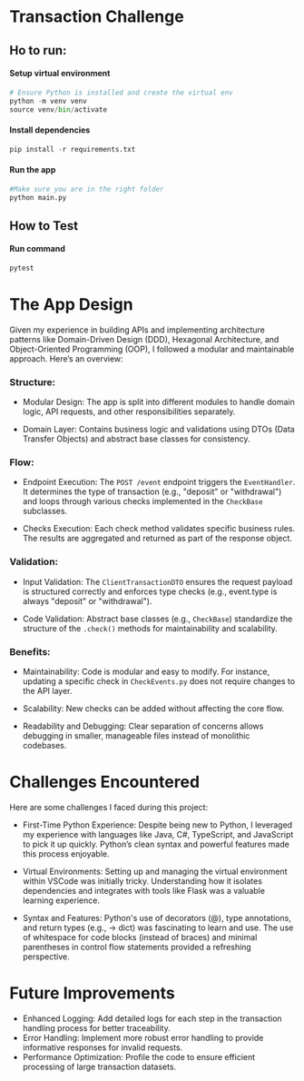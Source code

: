 # Transaction Challenge

## Ho to run:
#### Setup virtual environment
```python
# Ensure Python is installed and create the virtual env
python -m venv venv
source venv/bin/activate
```

#### Install dependencies
```python
pip install -r requirements.txt
```

#### Run the app
```python
#Make sure you are in the right folder
python main.py
```

## How to Test

#### Run command
```python
pytest
```

# The App Design

Given my experience in building APIs and implementing architecture patterns like Domain-Driven Design (DDD), Hexagonal Architecture, and Object-Oriented Programming (OOP), I followed a modular and maintainable approach. Here’s an overview:

### Structure:
- Modular Design: The app is split into different modules to handle domain logic, API requests, and other responsibilities separately.

- Domain Layer: Contains business logic and validations using DTOs (Data Transfer Objects) and abstract base classes for consistency.
### Flow: 
- Endpoint Execution:
The `POST /event` endpoint triggers the `EventHandler`. It determines the type of transaction (e.g., "deposit" or "withdrawal") and loops through various checks implemented in the `CheckBase` subclasses.

- Checks Execution:
Each check method validates specific business rules. The results are aggregated and returned as part of the response object.
### Validation: 
- Input Validation:
The `ClientTransactionDTO` ensures the request payload is structured correctly and enforces type checks (e.g., event.type is always "deposit" or "withdrawal").

- Code Validation:
Abstract base classes (e.g., `CheckBase`) standardize the structure of the `.check()` methods for maintainability and scalability.

### Benefits:
- Maintainability:
Code is modular and easy to modify. For instance, updating a specific check in `CheckEvents.py` does not require changes to the API layer.

- Scalability:
New checks can be added without affecting the core flow.

- Readability and Debugging:
Clear separation of concerns allows debugging in smaller, manageable files instead of monolithic codebases.

# Challenges Encountered

Here are some challenges I faced during this project:

- First-Time Python Experience:
Despite being new to Python, I leveraged my experience with languages like Java, C#, TypeScript, and JavaScript to pick it up quickly. Python’s clean syntax and powerful features made this process enjoyable.

- Virtual Environments:
Setting up and managing the virtual environment within VSCode was initially tricky. Understanding how it isolates dependencies and integrates with tools like Flask was a valuable learning experience.

- Syntax and Features:
Python's use of decorators (@), type annotations, and return types (e.g., -> dict) was fascinating to learn and use. The use of whitespace for code blocks (instead of braces) and minimal parentheses in control flow statements provided a refreshing perspective.

# Future Improvements
- Enhanced Logging: Add detailed logs for each step in the transaction handling process for better traceability.
- Error Handling: Implement more robust error handling to provide informative responses for invalid requests.
- Performance Optimization: Profile the code to ensure efficient processing of large transaction datasets.